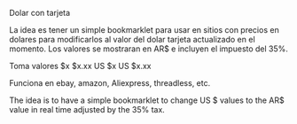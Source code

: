 Dolar con tarjeta

La idea es tener un simple bookmarklet para usar en sitios con precios en dolares para modificarlos al valor del dolar tarjeta actualizado en el momento.
Los valores se mostraran en AR$ e incluyen el impuesto del 35%.

Toma valores 
$x
$x.xx
US $x
US $x.xx

Funciona en ebay, amazon, Aliexpress, threadless, etc.

The idea is to have a simple bookmarklet to change US $ values to the AR$ value in real time adjusted by the 35% tax.
